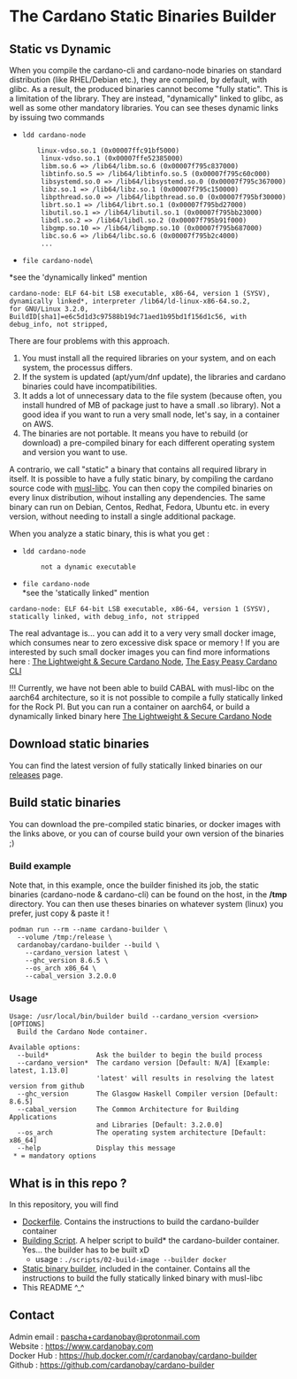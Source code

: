 # The Cardano Static Binaries Builder

## Static vs Dynamic

When you compile the cardano-cli and cardano-node binaries on standard distribution (like RHEL/Debian etc.), they are compiled, by default, with glibc. As a result, the produced binaries cannot become "fully static". This is a limitation of the library. They are instead, "dynamically" linked to glibc, as well as some other mandatory libraries. You can see theses dynamic links by issuing two commands

* `ldd cardano-node`
```
       linux-vdso.so.1 (0x00007ffc91bf5000)
        linux-vdso.so.1 (0x00007ffe52385000)
        libm.so.6 => /lib64/libm.so.6 (0x00007f795c837000)
        libtinfo.so.5 => /lib64/libtinfo.so.5 (0x00007f795c60c000)
        libsystemd.so.0 => /lib64/libsystemd.so.0 (0x00007f795c367000)
        libz.so.1 => /lib64/libz.so.1 (0x00007f795c150000)
        libpthread.so.0 => /lib64/libpthread.so.0 (0x00007f795bf30000)
        librt.so.1 => /lib64/librt.so.1 (0x00007f795bd27000)
        libutil.so.1 => /lib64/libutil.so.1 (0x00007f795bb23000)
        libdl.so.2 => /lib64/libdl.so.2 (0x00007f795b91f000)
        libgmp.so.10 => /lib64/libgmp.so.10 (0x00007f795b687000)
        libc.so.6 => /lib64/libc.so.6 (0x00007f795b2c4000)
        ...
```
* `file cardano-node`\

\*see the 'dynamically linked" mention

```
cardano-node: ELF 64-bit LSB executable, x86-64, version 1 (SYSV), dynamically linked*, interpreter /lib64/ld-linux-x86-64.so.2,
for GNU/Linux 3.2.0, BuildID[sha1]=e6c5d1d3c97588b19dc71aed1b95bd1f156d1c56, with debug_info, not stripped, 
```
There are four problems with this approach.
1) You must install all the required libraries on your system, and on each system, the processus differs.
2) If the system is updated (apt/yum/dnf update), the libraries and cardano binaries could have incompatibilities.
3) It adds a lot of unnecessary data to the file system (because often, you install hundred of MB of package just to have a small .so library). Not a good idea if you want to run a very small node, let's say, in a container on AWS.
4) The binaries are not portable. It means you have to rebuild (or download) a pre-compiled binary for each different operating system and version you want to use.

A contrario, we call "static" a binary that contains all required library in itself. It is possible to have a fully static binary, by compiling the cardano source code with [musl-libc](https://wiki.musl-libc.org/  "musl-libc"). You can then copy the compiled binaries on every linux distribution, wihout installing any dependencies. The same binary can run on Debian, Centos, Redhat, Fedora, Ubuntu etc. in every version, without needing to install a single additional package.

When you analyze a static binary, this is what you get :

* `ldd cardano-node`
```
        not a dynamic executable
```

* `file cardano-node`\
\*see the 'statically linked" mention
```
cardano-node: ELF 64-bit LSB executable, x86-64, version 1 (SYSV), statically linked, with debug_info, not stripped
```

The real advantage is... you can add it to a very very small docker image, which consumes near to zero excessive disk space or memory ! If you are interested by such small docker images you can find more informations here : [The Lightweight & Secure Cardano Node](https://github.com/cardanobay/cardano-node "The Lightweight & Secure Cardano Node"), [The Easy Peasy Cardano CLI](https://github.com/cardanobay/cardano-cli "The Easy Peasy Cardano CLI")

!!! Currently, we have not been able to build CABAL with musl-libc on the aarch64 architecture, so it is not possible to compile a fully statically linked for the Rock PI. But you can run a container on aarch64, or build a dynamically linked binary here [The Lightweight & Secure Cardano Node](https://github.com/cardanobay/cardano-node)

## Download static binaries

You can find the latest version of fully statically linked binaries on our [releases](https://github.com/cardanobay/cardano-node/releases) page.

## Build static binaries

You can download the pre-compiled static binaries, or docker images with the links above, or you can of course build your own version of the binaries ;) 

### Build example

Note that, in this example, once the builder finished its job, the static binaries (cardano-node & cardano-cli) can be found on the host, in the **/tmp** directory. You can then use theses binaries on whatever system (linux) you prefer, just copy & paste it !

```
podman run --rm --name cardano-builder \
  --volume /tmp:/release \
  cardanobay/cardano-builder --build \
    --cardano_version latest \
    --ghc_version 8.6.5 \
    --os_arch x86_64 \
    --cabal_version 3.2.0.0
```

### Usage

```
Usage: /usr/local/bin/builder build --cardano_version <version> [OPTIONS]
  Build the Cardano Node container.

Available options:
  --build*            Ask the builder to begin the build process
  --cardano_version*  The cardano version [Default: N/A] [Example: latest, 1.13.0]
                      'latest' will results in resolving the latest version from github
  --ghc_version       The Glasgow Haskell Compiler version [Default: 8.6.5]
  --cabal_version     The Common Architecture for Building Applications
                      and Libraries [Default: 3.2.0.0]
  --os_arch           The operating system architecture [Default: x86_64]
  --help              Display this message
 * = mandatory options
```

## What is in this repo ?

In this repository, you will find
* [Dockerfile](https://raw.githubusercontent.com/cardanobay/cardano-builder/master/Dockerfile). Contains the instructions to build the cardano-builder container
* [Building Script](https://raw.githubusercontent.com/cardanobay/cardano-builder/master/scripts/02-build-image). A helper script to build* the cardano-builder container. Yes... the builder has to be built xD
  * usage : `./scripts/02-build-image --builder docker`
* [Static binary builder](https://raw.githubusercontent.com/cardanobay/cardano-builder/master/builder), included in the container. Contains all the instructions to build the fully statically linked binary with musl-libc
* This README ^_^

## Contact

Admin email : pascha+cardanobay@protonmail.com \
Website : https://www.cardanobay.com \
Docker Hub : https://hub.docker.com/r/cardanobay/cardano-builder \
Github : https://github.com/cardanobay/cardano-builder
